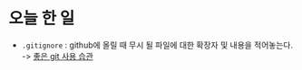 # 오늘 한 일

* `.gitignore` : github에 올릴 때 무시 될 파일에 대한 확장자 및 내용을 적어놓는다.  
-> [좋은 git 사용 습관](https://cjh5414.github.io/git-habit/)
